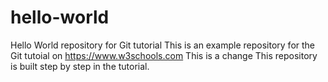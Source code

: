 # hello-world
Hello World repository for Git tutorial
This is an example repository for the Git tutoial on https://www.w3schools.com
This is a change
This repository is built step by step in the tutorial.
